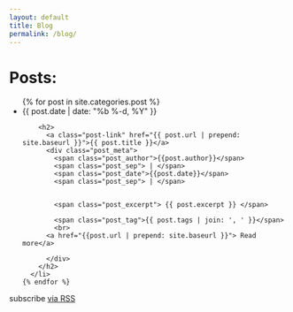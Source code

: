 ```yaml
---
layout: default
title: Blog
permalink: /blog/
---
```


<div class="home">

  <h1 class="page-heading">Posts:</h1>

  <ul class="post-list">
    {% for post in site.categories.post %}
      <li>
        <span class="post-meta">{{ post.date | date: "%b %-d, %Y" }}</span>

        <h2>
          <a class="post-link" href="{{ post.url | prepend: site.baseurl }}">{{ post.title }}</a>
          <div class="post_meta">
            <span class="post_author">{{post.author}}</span>
            <span class="post_sep"> | </span>
            <span class="post_date">{{post.date}}</span>
            <span class="post_sep"> | </span>


            <span class="post_excerpt"> {{ post.excerpt }} </span>

            <span class="post_tag">{{ post.tags | join: ', ' }}</span>
            <br>
          <a href="{{post.url | prepend: site.baseurl }}"> Read more</a>

          </div>
        </h2>
      </li>
    {% endfor %}
  </ul>

  <p class="rss-subscribe">subscribe <a href="{{ "/feed.xml" | prepend: site.baseurl }}">via RSS</a></p>

</div>
